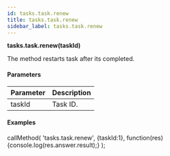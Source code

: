 ```yaml
---
id: tasks.task.renew
title: tasks.task.renew
sidebar_label: tasks.task.renew
---
```

**tasks.task.renew(**taskId**)**

The method restarts task after its completed.

#### Parameters

| Parameter | Description |
| --- | --- |
| taskId | Task ID. |

#### Examples

callMethod(
  'tasks.task.renew',
  {taskId:1},
  function(res){console.log(res.answer.result);}
);